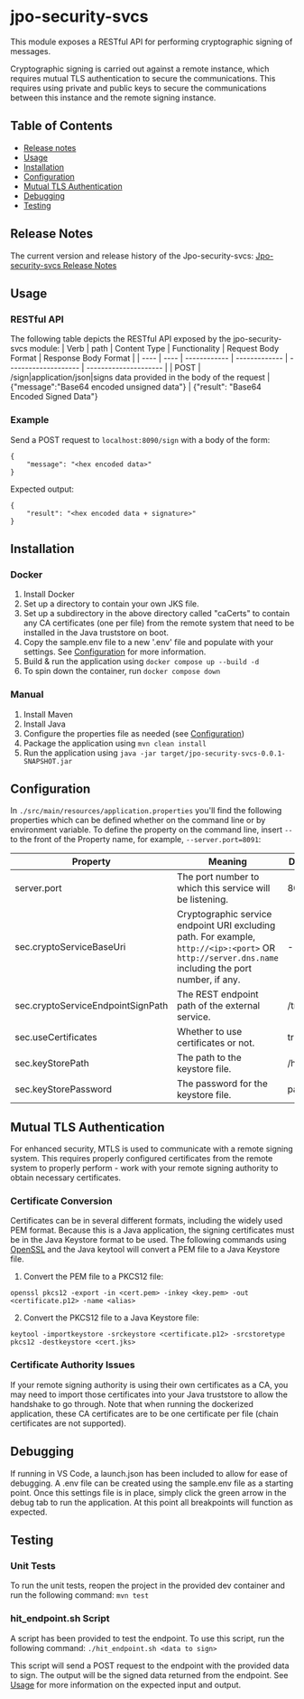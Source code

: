 
# jpo-security-svcs
This module exposes a RESTful API for performing cryptographic signing of messages.

Cryptographic signing is carried out against a remote instance, which requires mutual TLS authentication to secure the communications. This requires using private and public keys to secure the communications between this instance and the remote signing instance.

## Table of Contents
- [Release notes](#release-notes)
- [Usage](#usage)
- [Installation](#installation)
- [Configuration](#configuration)
- [Mutual TLS Authentication](#mutual-tls-authentication)
- [Debugging](#debugging)
- [Testing](#testing)

## Release Notes
The current version and release history of the Jpo-security-svcs: [Jpo-security-svcs Release Notes](<docs/Release_notes.md>)

## Usage
### RESTful API
The following table depicts the RESTful API exposed by the jpo-security-svcs module:
| Verb | path | Content Type | Functionality | Request Body Format | Response Body Format |
| ---- | ---- | ------------ | ------------- | -------------------- | --------------------- |
| POST | /sign|application/json|signs data provided in the body of the request | {"message":"Base64 encoded unsigned data"} | {"result": "Base64 Encoded Signed Data"}

### Example
Send a POST request to `localhost:8090/sign` with a body of the form:

```
{
	"message": "<hex encoded data>"
}
```

Expected output:

```
{
	"result": "<hex encoded data + signature>"
}
```

## Installation
### Docker
1. Install Docker
1. Set up a directory to contain your own JKS file.
1. Set up a subdirectory in the above directory called "caCerts" to contain any CA certificates (one per file) from the remote system that need to be installed in the Java truststore on boot.
1. Copy the sample.env file to a new '.env' file and populate with your settings. See [Configuration](#configuration) for more information.
1. Build & run the application using `docker compose up --build -d`
1. To spin down the container, run `docker compose down`

### Manual
1. Install Maven
1. Install Java
1. Configure the properties file as needed (see [Configuration](#configuration))
1. Package the application using `mvn clean install`
1. Run the application using `java -jar target/jpo-security-svcs-0.0.1-SNAPSHOT.jar`

## Configuration
In `./src/main/resources/application.properties` you'll find the following properties which can be defined whether on the command line or by environment variable. To define the property on the command line, insert `--` to the front of the Property name, for example, `--server.port=8091`:

| Property | Meaning | Default Value | Environment Variable Substitute |
| -------- | ------- | ------------- | ------------------------------- |
| server.port | The port number to which this service will be listening. | 8090 | SERVER_PORT |
| sec.cryptoServiceBaseUri | Cryptographic service endpoint URI excluding path. For example, `http://<ip>:<port>` OR `http://server.dns.name` including the port number, if any. | - | SEC_CRYPTO_SERVICE_BASE_URI|
| sec.cryptoServiceEndpointSignPath | The REST endpoint path of the external service. | /tmc/signtim |SEC_CRYPTO_SERVICE_ENDPOINT_SIGN_PATH |
| sec.useCertificates | Whether to use certificates or not. | true | SEC_USE_CERTIFICATES |
| sec.keyStorePath | The path to the keystore file. | /home/cert.jks | SEC_KEY_STORE_PATH |
| sec.keyStorePassword | The password for the keystore file. | password | SEC_KEY_STORE_PASSWORD |

## Mutual TLS Authentication
For enhanced security, MTLS is used to communicate with a remote signing system. This requires properly configured certificates from the remote system to properly perform - work with your remote signing authority to obtain necessary certificates. 

### Certificate Conversion
Certificates can be in several different formats, including the widely used PEM format. Because this is a Java application, the signing certificates must be in the Java Keystore format to be used. The following commands using [OpenSSL](https://www.openssl.org/) and the Java keytool will convert a PEM file to a Java Keystore file.

1. Convert the PEM file to a PKCS12 file:
```
openssl pkcs12 -export -in <cert.pem> -inkey <key.pem> -out <certificate.p12> -name <alias>
```
2. Convert the PKCS12 file to a Java Keystore file:
```
keytool -importkeystore -srckeystore <certificate.p12> -srcstoretype pkcs12 -destkeystore <cert.jks>
```

### Certificate Authority Issues
If your remote signing authority is using their own certificates as a CA, you may need to import those certificates into your Java truststore to allow the handshake to go through. Note that when running the dockerized application, these CA certificates are to be one certificate per file (chain certificates are not supported).

## Debugging
If running in VS Code, a launch.json has been included to allow for ease of debugging. A .env file can be created using the sample.env file as a starting point. Once this settings file is in place, simply click the green arrow in the debug tab to run the application. At this point all breakpoints will function as expected.

## Testing
### Unit Tests
To run the unit tests, reopen the project in the provided dev container and run the following command:
`mvn test`

### hit_endpoint.sh Script
A script has been provided to test the endpoint. To use this script, run the following command:
`./hit_endpoint.sh <data to sign>`

This script will send a POST request to the endpoint with the provided data to sign. The output will be the signed data returned from the endpoint. See [Usage](#usage) for more information on the expected input and output.